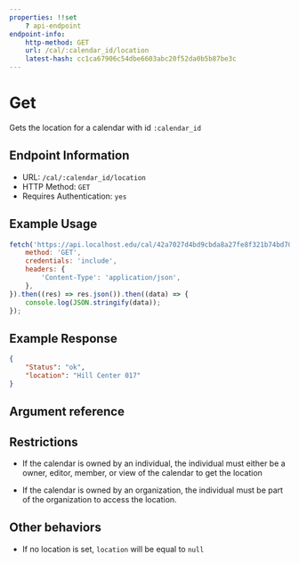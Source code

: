 ```yaml
---
properties: !!set
    ? api-endpoint
endpoint-info:
    http-method: GET
    url: /cal/:calendar_id/location
    latest-hash: cc1ca67906c54dbe6603abc20f52da0b5b87be3c
---
```


# Get

Gets the location for a calendar with id `:calendar_id`

## Endpoint Information

- URL: `/cal/:calendar_id/location`
- HTTP Method: `GET`
- Requires Authentication: `yes`

## Example Usage

``` javascript
fetch('https://api.localhost.edu/cal/42a7027d4bd9cbda8a27fe8f321b74bd70328b20d230ae7f16dd7548ee3f1878/location', {
    method: 'GET',
    credentials: 'include',
    headers: {
        'Content-Type': 'application/json',
    },
}).then((res) => res.json()).then((data) => {
    console.log(JSON.stringify(data));
});
```

## Example Response
```json
{
    "Status": "ok",
    "location": "Hill Center 017"
}
```

## Argument reference

## Restrictions

- If the calendar is owned by an individual, the individual must either be a owner, editor, member, or view of the calendar to get the location

- If the calendar is owned by an organization, the individual must be part of the organization to access the location.

## Other behaviors

- If no location is set, `location` will be equal to `null`